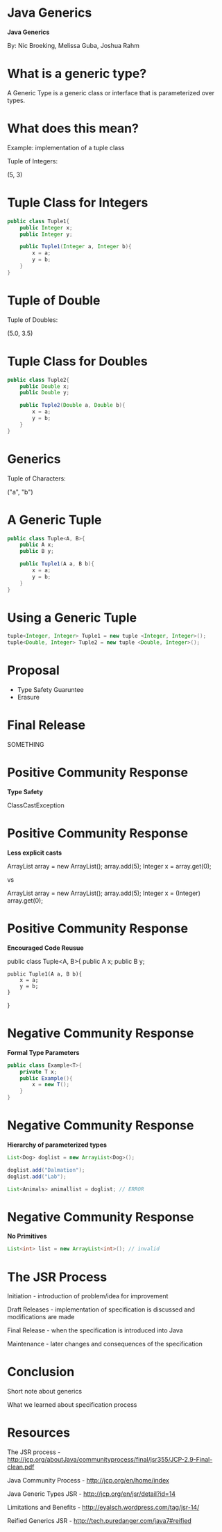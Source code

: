 Java Generics
=============

**Java Generics**

By: Nic Broeking, Melissa Guba, Joshua Rahm

What is a generic type?
=======================

A Generic Type is a generic class or interface that is parameterized over types.


What does this mean?
====================

Example: implementation of a tuple class

Tuple of Integers:

(5, 3)

Tuple Class for Integers
=====================

~~~~~~~~~~~~~~~~~~~~~~~~~~~~~~~~~~~~~~~~~~~~~~~~~~~~~~~~~~java
public class Tuple1{
	public Integer x;
	public Integer y;

	public Tuple1(Integer a, Integer b){
		x = a;
		y = b;
	}
}
~~~~~~~~~~~~~~~~~~~~~~~~~~~~~~~~~~~~~~~~~~~~~~~~~~~~~~~~~~~~~~

Tuple of Double
===============

Tuple of Doubles:

(5.0, 3.5)


Tuple Class for Doubles
====================

~~~~~~~~~~~~~~~~~~~~~~~~~~~~~~~~~~~~~~~~~~~~~~~~~~~~~~~~~~java
public class Tuple2{
	public Double x;
	public Double y;

	public Tuple2(Double a, Double b){
		x = a;
		y = b;
	}
}
~~~~~~~~~~~~~~~~~~~~~~~~~~~~~~~~~~~~~~~~~~~~~~~~~~~~~~~~~~~~~~


Generics
========

Tuple of Characters:

("a", "b")


A Generic Tuple
===============

~~~~~~~~~~~~~~~~~~~~~~~~~~~~~~~~~~~~~~~~~~~~~~~~~~~~~~~~~~java
public class Tuple<A, B>{
	public A x;
	public B y;

	public Tuple1(A a, B b){
		x = a;
		y = b;
	}
}
~~~~~~~~~~~~~~~~~~~~~~~~~~~~~~~~~~~~~~~~~~~~~~~~~~~~~~~~~~~~~~


Using a Generic Tuple
=====================

~~~~~~~~~~~~~~~~~~~~~~~~~~~~~~~~~~~~~~~~~~~~~~~~~~~~~~~~~~java
tuple<Integer, Integer> Tuple1 = new tuple <Integer, Integer>();
tuple<Double, Integer> Tuple2 = new tuple <Double, Integer>();
~~~~~~~~~~~~~~~~~~~~~~~~~~~~~~~~~~~~~~~~~~~~~~~~~~~~~~~~~~~~~~


Proposal
========

* Type Safety Guaruntee
* Erasure



Final Release
=============
SOMETHING


Positive Community Response
===========================
**Type Safety**

ClassCastException


Positive Community Response
===========================
**Less explicit casts**

ArrayList<Integer> array = new ArrayList<Integer>();
array.add(5);
Integer x = array.get(0);

vs

ArrayList array = new ArrayList();
array.add(5);
Integer x = (Integer) array.get(0);


Positive Community Response
===========================
**Encouraged Code Reusue**

public class Tuple<A, B>{
	public A x;
	public B y;

	public Tuple1(A a, B b){
		x = a;
		y = b;
	}
}


Negative Community Response
===========================
**Formal Type Parameters**

~~~~~~~~~~~~~~~~~~~~~~~~~~~~~~~~~~~~~~~~~~~~~~~~~~~~~~~~~~java
public class Example<T>{
	private T x;
	public Example(){
		x = new T();
	}
}
~~~~~~~~~~~~~~~~~~~~~~~~~~~~~~~~~~~~~~~~~~~~~~~~~~~~~~~~~~~~~~

Negative Community Response
===========================
**Hierarchy of parameterized types**

~~~~~~~~~~~~~~~~~~~~~~~~~~~~~~~~~~~~~~~~~~~~~~~~~~~~~~~~~~java
List<Dog> doglist = new ArrayList<Dog>();

doglist.add("Dalmation");
doglist.add("Lab");

List<Animals> animallist = doglist; // ERROR
~~~~~~~~~~~~~~~~~~~~~~~~~~~~~~~~~~~~~~~~~~~~~~~~~~~~~~~~~~~~~~

Negative Community Response
==========================
**No Primitives**

~~~~~~~~~~~~~~~~~~~~~~~~~~~~~~~~~~~~~~~~~~~~~~~~~~~~~~~~~~java
List<int> list = new ArrayList<int>(); // invalid
~~~~~~~~~~~~~~~~~~~~~~~~~~~~~~~~~~~~~~~~~~~~~~~~~~~~~~~~~~~~~~


The JSR Process
===============

Initiation - introduction of problem/idea for improvement

Draft Releases - implementation of specification is discussed and modifications are made

Final Release - when the specification is introduced into Java

Maintenance - later changes and consequences of the specification


Conclusion
==========

Short note about generics

What we learned about specification process

Resources
=========
The JSR process - http://jcp.org/aboutJava/communityprocess/final/jsr355/JCP-2.9-Final-clean.pdf

Java Community Process - http://jcp.org/en/home/index

Java Generic Types JSR - http://jcp.org/en/jsr/detail?id=14

Limitations and Benefits - http://eyalsch.wordpress.com/tag/jsr-14/

Reified Generics JSR - http://tech.puredanger.com/java7#reified





